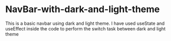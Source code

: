 # NavBar-with-dark-and-light-theme
 This is a basic navbar using dark and light theme. I have used useState and useEffect inside the code to perform the switch task between dark and light theme
